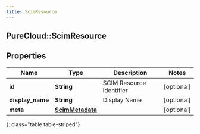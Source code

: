```yaml
---
title: ScimResource
---
```

## PureCloud::ScimResource

## Properties

|Name | Type | Description | Notes|
|------------ | ------------- | ------------- | -------------|
| **id** | **String** | SCIM Resource identifier | [optional] |
| **display_name** | **String** | Display Name | [optional] |
| **meta** | [**ScimMetadata**](ScimMetadata.html) |  | [optional] |
{: class="table table-striped"}


